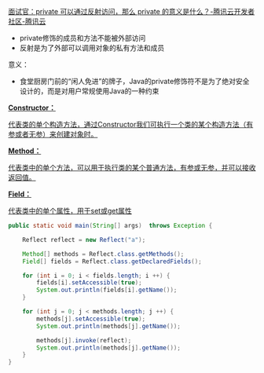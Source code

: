 [面试官：private 可以通过反射访问，那么 private 的意义是什么？-腾讯云开发者社区-腾讯云](https://cloud.tencent.com/developer/article/1949972)

- private修饰的成员和方法不能被外部访问
- 反射是为了外部可以调用对象的私有方法和成员



意义：

- 食堂厨房门前的“闲人免进”的牌子，Java的private修饰符不是为了绝对安全设计的，而是对用户常规使用Java的一种约束





[**Constructor：**](https://cloud.tencent.com/developer/tools/blog-entry?target=http%3A%2F%2Fmp.weixin.qq.com%2Fs%3F__biz%3DMzI3ODcxMzQzMw%3D%3D%26mid%3D2247546398%26idx%3D2%26sn%3D57f74b2c88499238e85d4fd1399e3edc%26chksm%3Deb50b328dc273a3ec6090897af40ccf10a1bd0fcfdea046efd306c77dc2c12f6482ac639cfe4%26scene%3D21%23wechat_redirect&objectId=1949972&objectType=1&isNewArticle=undefined)

[代表类的单个构造方法，通过Constructor我们可执行一个类的某个构造方法（有参或者无参）来创建对象时。](https://cloud.tencent.com/developer/tools/blog-entry?target=http%3A%2F%2Fmp.weixin.qq.com%2Fs%3F__biz%3DMzI3ODcxMzQzMw%3D%3D%26mid%3D2247546398%26idx%3D2%26sn%3D57f74b2c88499238e85d4fd1399e3edc%26chksm%3Deb50b328dc273a3ec6090897af40ccf10a1bd0fcfdea046efd306c77dc2c12f6482ac639cfe4%26scene%3D21%23wechat_redirect&objectId=1949972&objectType=1&isNewArticle=undefined)

[**Method：**](https://cloud.tencent.com/developer/tools/blog-entry?target=http%3A%2F%2Fmp.weixin.qq.com%2Fs%3F__biz%3DMzI3ODcxMzQzMw%3D%3D%26mid%3D2247546398%26idx%3D2%26sn%3D57f74b2c88499238e85d4fd1399e3edc%26chksm%3Deb50b328dc273a3ec6090897af40ccf10a1bd0fcfdea046efd306c77dc2c12f6482ac639cfe4%26scene%3D21%23wechat_redirect&objectId=1949972&objectType=1&isNewArticle=undefined)

[代表类中的单个方法，可以用于执行类的某个普通方法，有参或无参，并可以接收返回值。](https://cloud.tencent.com/developer/tools/blog-entry?target=http%3A%2F%2Fmp.weixin.qq.com%2Fs%3F__biz%3DMzI3ODcxMzQzMw%3D%3D%26mid%3D2247546398%26idx%3D2%26sn%3D57f74b2c88499238e85d4fd1399e3edc%26chksm%3Deb50b328dc273a3ec6090897af40ccf10a1bd0fcfdea046efd306c77dc2c12f6482ac639cfe4%26scene%3D21%23wechat_redirect&objectId=1949972&objectType=1&isNewArticle=undefined)

[**Field：**](https://cloud.tencent.com/developer/tools/blog-entry?target=http%3A%2F%2Fmp.weixin.qq.com%2Fs%3F__biz%3DMzI3ODcxMzQzMw%3D%3D%26mid%3D2247546398%26idx%3D2%26sn%3D57f74b2c88499238e85d4fd1399e3edc%26chksm%3Deb50b328dc273a3ec6090897af40ccf10a1bd0fcfdea046efd306c77dc2c12f6482ac639cfe4%26scene%3D21%23wechat_redirect&objectId=1949972&objectType=1&isNewArticle=undefined)

[代表类中的单个属性，用于set或get属性](https://cloud.tencent.com/developer/tools/blog-entry?target=http%3A%2F%2Fmp.weixin.qq.com%2Fs%3F__biz%3DMzI3ODcxMzQzMw%3D%3D%26mid%3D2247546398%26idx%3D2%26sn%3D57f74b2c88499238e85d4fd1399e3edc%26chksm%3Deb50b328dc273a3ec6090897af40ccf10a1bd0fcfdea046efd306c77dc2c12f6482ac639cfe4%26scene%3D21%23wechat_redirect&objectId=1949972&objectType=1&isNewArticle=undefined)

```java
public static void main(String[] args)  throws Exception {

    Reflect reflect = new Reflect("a");

    Method[] methods = Reflect.class.getMethods();
    Field[] fields = Reflect.class.getDeclaredFields();

    for (int i = 0; i < fields.length; i ++) {
        fields[i].setAccessible(true);
        System.out.println(fields[i].getName());
    }

    for (int j = 0; j < methods.length; j ++) {
        methods[j].setAccessible(true);
        System.out.println(methods[j].getName());

        methods[j].invoke(reflect);
        System.out.println(methods[j].getName());
    }
}
```

